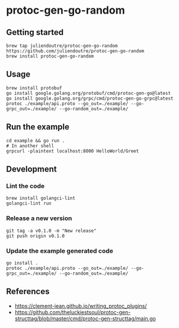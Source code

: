 # protoc-gen-go-random

## Getting started

```shell
brew tap juliendoutre/protoc-gen-go-random https://github.com/juliendoutre/protoc-gen-go-random
brew install protoc-gen-go-random
```

## Usage

```shell
brew install protobuf
go install google.golang.org/protobuf/cmd/protoc-gen-go@latest
go install google.golang.org/grpc/cmd/protoc-gen-go-grpc@latest
protoc ./example/api.proto --go_out=./example/ --go-grpc_out=./example/ --go-random_out=./example/
```

## Run the example

```shell
cd example && go run .
# In another shell
grpcurl -plaintext localhost:8000 HelloWorld/Greet
```

## Development

### Lint the code

```shell
brew install golangci-lint
golangci-lint run
```

### Release a new version

```shell
git tag -a v0.1.0 -m "New release"
git push origin v0.1.0
```

### Update the example generated code

```shell
go install .
protoc ./example/api.proto --go_out=./example/ --go-grpc_out=./example/ --go-random_out=./example/
```

## References

- https://clement-jean.github.io/writing_protoc_plugins/
- https://github.com/theluckiestsoul/protoc-gen-structtag/blob/master/cmd/protoc-gen-structtag/main.go
